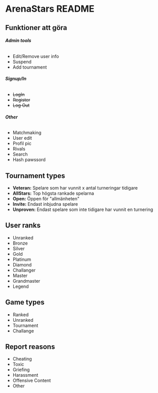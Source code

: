 # ArenaStars README

## **Funktioner att göra**
###### **Admin tools** ######
- Edit/Remove user info
- Suspend
- Add tournament

###### **Signup/In** ######
- ~~LogIn~~
- ~~Register~~
- ~~Log Out~~

###### **Other** ######
- Matchmaking
- User edit
- Profil pic
- Rivals
- Search
- Hash pawssord

## **Tournament types**
- **Veteran:** Spelare som har vunnit x antal turneringar tidigare
- **AllStars:** Top högsta rankade spelarna 
- **Open:** Öppen för "allmänheten"
- **Invite:** Endast inbjudna spelare
- **Unproven:** Endast spelare som inte tidigare har vunnit en turnering
	
	
## **User ranks**
- Unranked
- Bronze
- Silver
- Gold
- Platinum
- Diamond
- Challanger
- Master
- Grandmaster
- Legend
	
	
## **Game types**
- Ranked
- Unranked
- Tournament
- Challange
	
	
## **Report reasons**
- Cheating
- Toxic
- Griefing
- Harassment
- Offensive Content
- Other

